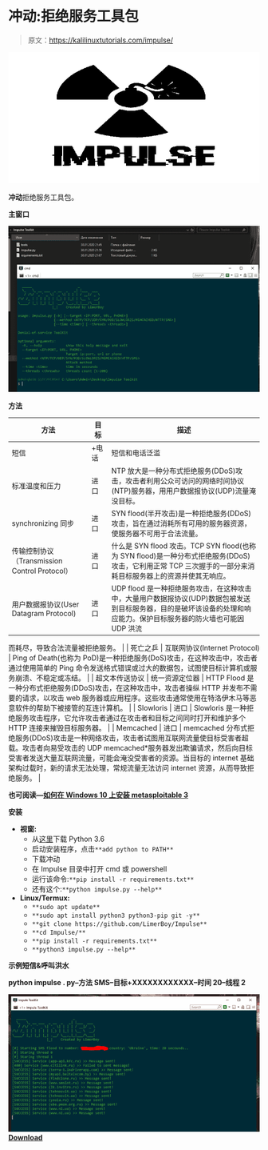 # 冲动:拒绝服务工具包

> 原文：<https://kalilinuxtutorials.com/impulse/>

[![Impulse : Denial-of-service ToolKit](img//5e8b310d04c0865094fa8d03a25580b2.png "Impulse : Denial-of-service ToolKit")](https://1.bp.blogspot.com/-qoErlhxoelM/XqUgiS6I9JI/AAAAAAAAGEs/MAJdmaeBC4ctYLHAOnd8cTrjWvpQJNrMQCLcBGAsYHQ/s1600/Impulse%25281%2529.png)

**冲动**拒绝服务工具包。

**主窗口**

![](img//f15bff10082daf59e4f8d8f9884caf3a.png)

**方法**

| 方法 | 目标 | 描述 |
| --- | --- | --- |
| 短信 | +电话 | 短信和电话泛滥 |
| 标准温度和压力 | 进口 | NTP 放大是一种分布式拒绝服务(DDoS)攻击，攻击者利用公众可访问的网络时间协议(NTP)服务器，用用户数据报协议(UDP)流量淹没目标。 |
| synchronizing 同步 | 进口 | SYN flood(半开攻击)是一种拒绝服务(DDoS)攻击，旨在通过消耗所有可用的服务器资源，使服务器不可用于合法流量。 |
| 传输控制协议（Transmission Control Protocol） | 进口 | 什么是 SYN flood 攻击。TCP SYN flood(也称为 SYN flood)是一种分布式拒绝服务(DDoS)攻击，它利用正常 TCP 三次握手的一部分来消耗目标服务器上的资源并使其无响应。 |
| 用户数据报协议(User Datagram Protocol) | 进口 | UDP flood 是一种拒绝服务攻击，在这种攻击中，大量用户数据报协议(UDP)数据包被发送到目标服务器，目的是破坏该设备的处理和响应能力。保护目标服务器的防火墙也可能因 UDP 洪流

而耗尽，导致合法流量被拒绝服务。 |
| 死亡之乒 | 互联网协议(Internet Protocol) | Ping of Death(也称为 PoD)是一种拒绝服务(DoS)攻击，在这种攻击中，攻击者通过使用简单的 Ping 命令发送格式错误或过大的数据包，试图使目标计算机或服务崩溃、不稳定或冻结。 |
| 超文本传送协议 | 统一资源定位器 | HTTP Flood 是一种分布式拒绝服务(DDoS)攻击，在这种攻击中，攻击者操纵 HTTP 并发布不需要的请求，以攻击 web 服务器或应用程序。这些攻击通常使用在特洛伊木马等恶意软件的帮助下被接管的互连计算机。 |
| Slowloris | 进口 | Slowloris 是一种拒绝服务攻击程序，它允许攻击者通过在攻击者和目标之间同时打开和维护多个 HTTP 连接来摧毁目标服务器。 |
| Memcached | 进口 | memcached 分布式拒绝服务(DDoS)攻击是一种网络攻击，攻击者试图用互联网流量使目标受害者超载。攻击者向易受攻击的 UDP memcached*服务器发出欺骗请求，然后向目标受害者发送大量互联网流量，可能会淹没受害者的资源。当目标的 internet 基础架构过载时，新的请求无法处理，常规流量无法访问 internet 资源，从而导致拒绝服务。
 |

**也可阅读—[如何在 Windows 10 上安装 metasploitable 3](https://kalilinuxtutorials.com/metasploitable3-on-windows/)**

**安装**

*   **视窗:**
    *   从[这里](https://www.python.org/downloads/release/python-360/)下载 Python 3.6
    *   启动安装程序，点击`**add python to PATH**`
    *   下载冲动
    *   在 Impulse 目录中打开 cmd 或 powershell
    *   运行该命令:`**pip install -r requirements.txt**`
    *   还有这个:`**python impulse.py --help**`
*   **Linux/Termux:**
    *   `**sudo apt update**`
    *   `**sudo apt install python3 python3-pip git -y**`
    *   `**git clone https://github.com/LimerBoy/Impulse**`
    *   `**cd Impulse/**`
    *   `**pip install -r requirements.txt**`
    *   `**python3 impulse.py --help**`

**示例短信&呼叫洪水**

**python impulse . py–方法 SMS–目标+XXXXXXXXXXXX–时间 20–线程 2**

![](img//c6303507ca41964aed06b9b257d7c1c2.png)[**Download**](https://github.com/LimerBoy/Impulse)